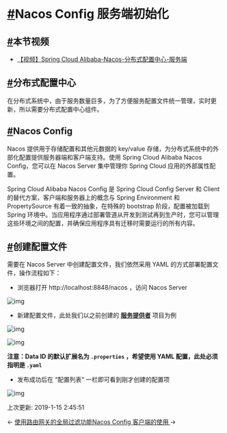 # [#](https://funtl.com/zh/spring-cloud-alibaba/Nacos-Config-服务端初始化.html#nacos-config-服务端初始化)Nacos Config 服务端初始化

## [#](https://funtl.com/zh/spring-cloud-alibaba/Nacos-Config-服务端初始化.html#本节视频)本节视频

- [【视频】Spring Cloud Alibaba-Nacos-分布式配置中心-服务端](https://www.bilibili.com/video/av40734881/)

## [#](https://funtl.com/zh/spring-cloud-alibaba/Nacos-Config-服务端初始化.html#分布式配置中心)分布式配置中心

在分布式系统中，由于服务数量巨多，为了方便服务配置文件统一管理，实时更新，所以需要分布式配置中心组件。

## [#](https://funtl.com/zh/spring-cloud-alibaba/Nacos-Config-服务端初始化.html#nacos-config)Nacos Config

Nacos 提供用于存储配置和其他元数据的 key/value 存储，为分布式系统中的外部化配置提供服务器端和客户端支持。使用 Spring Cloud Alibaba Nacos Config，您可以在 Nacos Server 集中管理你 Spring Cloud 应用的外部属性配置。

Spring Cloud Alibaba Nacos Config 是 Spring Cloud Config Server 和 Client 的替代方案，客户端和服务器上的概念与 Spring Environment 和 PropertySource 有着一致的抽象，在特殊的 bootstrap 阶段，配置被加载到 Spring 环境中。当应用程序通过部署管道从开发到测试再到生产时，您可以管理这些环境之间的配置，并确保应用程序具有迁移时需要运行的所有内容。

## [#](https://funtl.com/zh/spring-cloud-alibaba/Nacos-Config-服务端初始化.html#创建配置文件)创建配置文件

需要在 Nacos Server 中创建配置文件，我们依然采用 YAML 的方式部署配置文件，操作流程如下：

- 浏览器打开 http://localhost:8848/nacos ，访问 Nacos Server

![img](https://funtl.com/assets1/Lusifer_20190111030328.png)

- 新建配置文件，此处我们以之前创建的 [**服务提供者**](https://funtl.com/zh/spring-cloud-alibaba/创建服务提供者.html#创建服务提供者) 项目为例

![img](https://funtl.com/assets1/Lusifer_20190111030615.png)

![img](https://funtl.com/assets1/Lusifer_20190111030851.png)

**注意：Data ID 的默认扩展名为 `.properties` ，希望使用 YAML 配置，此处必须指明是 `.yaml`**

- 发布成功后在 “配置列表” 一栏即可看到刚才创建的配置项

![img](https://funtl.com/assets1/Lusifer_20190111031454.png)

上次更新: 2019-1-15 2:45:51

← [使用路由网关的全局过滤功能](https://funtl.com/zh/spring-cloud-alibaba/使用路由网关的全局过滤功能.html)[Nacos Config 客户端的使用 ](https://funtl.com/zh/spring-cloud-alibaba/Nacos-Config-客户端的使用.html)→